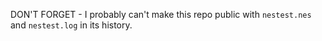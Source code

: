 DON'T FORGET - I probably can't make this repo public with `nestest.nes` and `nestest.log` in its history.
